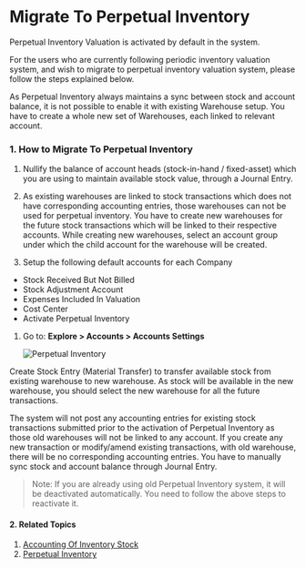 <!-- add-breadcrumbs -->
# Migrate To Perpetual Inventory

Perpetual Inventory Valuation is activated by default in the system.

For the users who are currently following periodic inventory valuation system, and wish to migrate to perpetual inventory valuation system, please follow the steps explained below.

As Perpetual Inventory always maintains a sync between stock and account balance, it is not possible to enable it with existing Warehouse setup. You have to create a whole new set of Warehouses, each linked to relevant account.

### 1. How to Migrate To Perpetual Inventory
1. Nullify the balance of account heads (stock-in-hand / fixed-asset) which you are using to maintain available stock value, through a Journal Entry.

1. As existing warehouses are linked to stock transactions which does not have corresponding accounting entries, those warehouses can not be used for perpetual inventory. You have to create new warehouses for the future stock transactions which will be linked to their respective accounts. While creating new warehouses, select an account group under which the child account for the warehouse will be created.

1. Setup the following default accounts for each Company 

  * Stock Received But Not Billed
  * Stock Adjustment Account
  * Expenses Included In Valuation
  * Cost Center
  * Activate Perpetual Inventory

1. Go to: **Explore > Accounts > Accounts Settings**
	
	<img class="screenshot" alt="Perpetual Inventory" src="{{docs_base_url}}/assets/img/accounts/perpetual-1.png">
  

  Create Stock Entry (Material Transfer) to transfer available stock from existing warehouse to new warehouse. As stock will be available in the new warehouse, you should select the new warehouse for all the future transactions.

The system will not post any accounting entries for existing stock transactions submitted prior to the activation of Perpetual Inventory as those old warehouses will not be linked to any account. If you create any new transaction or modify/amend existing transactions, with old warehouse, there will be no corresponding accounting entries. You have to manually sync stock and account balance through Journal Entry.

> Note: If you are already using old Perpetual Inventory system, it will be deactivated automatically. You need to follow the above steps to reactivate it.

#### 2. Related Topics
1. [Accounting Of Inventory Stock](/docs/user/manual/en/stock/accounting-of-inventory-stock)
1. [Perpetual Inventory](/docs/user/manual/en/stock/perpetual-inventory)